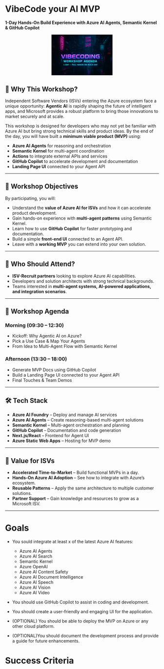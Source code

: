 
# VibeCode your AI MVP
**1-Day Hands-On Build Experience with Azure AI Agents, Semantic Kernel & GitHub Copilot**

<p align="center">
    <img src="images/logo.png" alt="VibeCode Logo" width="200" />
</p>


## 📌 Why This Workshop?

Independent Software Vendors (ISVs) entering the Azure ecosystem face a unique opportunity: **Agentic AI** is rapidly shaping the future of intelligent apps, and Microsoft provides a robust platform to bring those innovations to market securely and at scale.

This workshop is designed for developers who may not yet be familiar with Azure AI but bring strong technical skills and product ideas. By the end of the day, you will have built a **minimum viable product (MVP)** using:

* **Azure AI Agents** for reasoning and orchestration
* **Semantic Kernel** for multi-agent coordination
* **Actions** to integrate external APIs and services
* **GitHub Copilot** to accelerate development and documentation
* **Landing Page UI** connected to your Agent API

---

## 🎯 Workshop Objectives

By participating, you will:

* Understand the **value of Azure AI for ISVs** and how it can accelerate product development.
* Gain hands-on experience with **multi-agent patterns** using Semantic Kernel.
* Learn how to use **GitHub Copilot** for faster prototyping and documentation.
* Build a simple **front-end UI** connected to an Agent API.
* Leave with a **working MVP** you can extend into your own solution.

---

## 🧠 Who Should Attend?

* **ISV-Recruit partners** looking to explore Azure AI capabilities.
* Developers and solution architects with strong technical backgrounds.
* Teams interested in **multi-agent systems, AI-powered applications, and integration scenarios**.

---

## 📅 Workshop Agenda

### Morning (09:30 – 12:30)

* Kickoff: Why Agentic AI on Azure?
* Pick a Use Case & Map Your Agents
* From Idea to Multi-Agent Flow with Semantic Kernel

### Afternoon (13:30 – 18:00)

* Generate MVP Docs using GitHub Copilot
* Build a Landing Page UI connected to your Agent API
* Final Touches & Team Demos

---

## 🛠️ Tech Stack

* **Azure AI Foundry** – Deploy and manage AI services
* **Azure AI Agents** – Create reasoning-based multi-agent solutions
* **Semantic Kernel** – Multi-agent orchestration and planning
* **GitHub Copilot** – Documentation and code generation
* **Next.js/React** – Frontend for Agent UI
* **Azure Static Web Apps** – Hosting for MVP demo

---

## 🚀 Value for ISVs

* **Accelerated Time-to-Market** – Build functional MVPs in a day.
* **Hands-On Azure AI Adoption** – See how to integrate with Azure’s ecosystem.
* **Reusable Patterns** – Apply the same architecture to multiple customer solutions.
* **Partner Support** – Gain knowledge and resources to grow as a Microsoft ISV.

---

# Goals 
- You sould integrate at least x of the latest Azure AI features:
    - Azure AI Agents
    - Azure AI Search
    - Semantic Kernel
    - Azure OpenAI
    - Azure AI Content Safety
    - Azure AI Document Intelligence
    - Azure AI Speech
    - Azure AI Vision
    - Azure AI Video


- You should use GitHub Copilot to assist in coding and development.
- You should create a user-friendly and engaging UI for the application.
- (OPTIONAL) You should be able to deploy the MVP on Azure or any other cloud platform.
- (OPTIONAL)You should document the development process and provide a guide for future enhancements.

# Success Criteria


